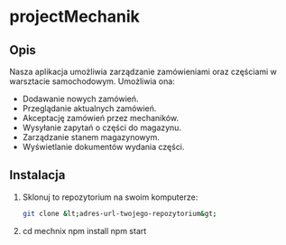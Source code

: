 # projectMechanik

## Opis 

Nasza aplikacja umożliwia zarządzanie zamówieniami oraz częściami w warsztacie samochodowym. Umożliwia ona:
- Dodawanie nowych zamówień.
- Przeglądanie aktualnych zamówień.
- Akceptację zamówień przez mechaników.
- Wysyłanie zapytań o części do magazynu.
- Zarządzanie stanem magazynowym.
- Wyświetlanie dokumentów wydania części.

## Instalacja

1. Sklonuj to repozytorium na swoim komputerze:

   ```bash
   git clone &lt;adres-url-twojego-repozytorium&gt;

2. cd mechnix
npm install
npm start
